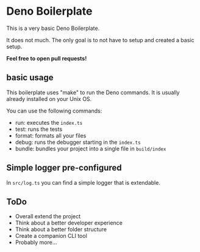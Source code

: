 # Deno Boilerplate

This is a very basic Deno Boilerplate.

It does not much. The only goal is to not have to setup and created a basic setup.

**Feel free to open pull requests!**

## basic usage

This boilerplate uses "make" to run the Deno commands.
It is usually already installed on your Unix OS.

You can use the following commands:
- run:      executes the `index.ts`
- test:     runs the tests
- format:   formats all your files
- debug:    runs the debugger starting in the `index.ts`
- bundle:   bundles your project into a single file in `build/index`

## Simple logger pre-configured

In `src/log.ts` you can find a simple logger that is extendable.

## ToDo

- Overall extend the project
- Think about a better developer experience
- Think about a better folder structure
- Create a companion CLI tool
- Probably more...